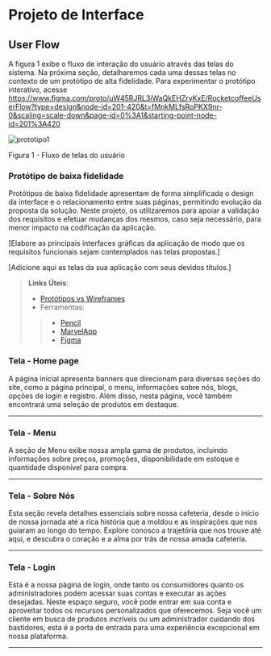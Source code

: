 
# Projeto de Interface

## User Flow

A figura 1 exibe o fluxo de interação do usuário através das telas do sistema. Na próxima seção, detalharemos cada uma dessas telas no contexto de um protótipo de alta fidelidade. Para experimentar o protótipo interativo, acesse https://www.figma.com/proto/uW45RJRL3iWaQkEHZryKxE/RocketcoffeeUserFlow?type=design&node-id=201-420&t=fMnkMLfsRoPKX9nr-0&scaling=scale-down&page-id=0%3A1&starting-point-node-id=201%3A420

![prototipo1](https://github.com/ICEI-PUC-Minas-PMV-ADS/pmv-ads-2023-2-e1-proj-web-t1-expresso-virtual/assets/144382841/3317935a-7995-47c1-a72a-01540410a244)

Figura 1 - Fluxo de telas do usuário



### Protótipo de baixa fidelidade

Protótipos de baixa fidelidade apresentam de forma simplificada o design da interface e o relacionamento entre suas páginas, permitindo evolução da proposta da solução. Neste projeto, os utilizaremos para apoiar a validação dos requisitos e efetuar mudanças dos mesmos, caso seja necessário, para menor impacto na codificação da aplicação.

[Elabore as principais interfaces gráficas da aplicação de modo que os requisitos funcionais sejam contemplados nas telas propostas.]

[Adicione aqui as telas da sua aplicação com seus devidos títulos.] 
 
> **Links Úteis**:
> - [Protótipos vs Wireframes](https://www.nngroup.com/videos/prototypes-vs-wireframes-ux-projects/)
>- Ferramentas:
>> - [Pencil](https://pencil.evolus.vn/)
>> - [MarvelApp](https://marvelapp.com/)
>> - [Figma](https://www.figma.com/)


<h3>Tela - Home page</h3>
<p>A página inicial apresenta banners que direcionam para diversas seções do site, como a página principal, o menu, informações sobre nós, blogs, opções de login e registro. Além disso, nesta página, você também encontrará uma seleção de produtos em destaque. </p>
<hr>

<h3>Tela - Menu</h3>
<p>A seção de Menu exibe nossa ampla gama de produtos, incluindo informações sobre preços, promoções, disponibilidade em estoque e quantidade disponível para compra. </p>
<hr>

<h3>Tela - Sobre Nós</h3>
<p>Esta seção revela detalhes essenciais sobre nossa cafeteria, desde o início de nossa jornada até a rica história que a moldou e as inspirações que nos guiaram ao longo do tempo. Explore conosco a trajetória que nos trouxe até aqui, e descubra o coração e a alma por trás de nossa amada cafeteria. </p>
<hr>

<h3>Tela - Login</h3>
<p>Esta é a nossa página de login, onde tanto os consumidores quanto os administradores podem acessar suas contas e executar as ações desejadas. Neste espaço seguro, você pode entrar em sua conta e aproveitar todos os recursos personalizados que oferecemos. Seja você um cliente em busca de produtos incríveis ou um administrador cuidando dos bastidores, esta é a porta de entrada para uma experiência excepcional em nossa plataforma. </p>
<hr>

